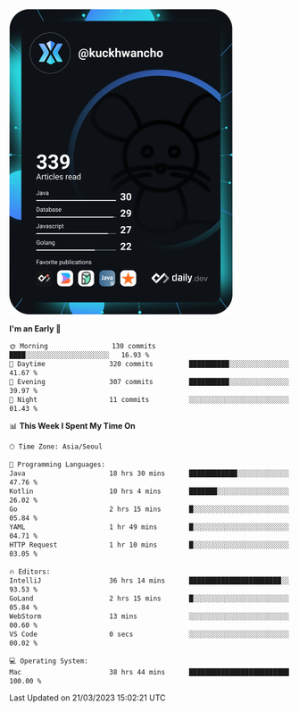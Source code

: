 <a href="https://app.daily.dev/kuckhwancho"><img src="https://github.com/kuckjwi0928/kuckjwi0928/blob/master/devcard.svg" width="400" alt="Kuckjwi Devcard"/></a>

<!--START_SECTION:waka-->
**I'm an Early 🐤** 

```text
🌞 Morning                130 commits         ████░░░░░░░░░░░░░░░░░░░░░   16.93 % 
🌆 Daytime                320 commits         ██████████░░░░░░░░░░░░░░░   41.67 % 
🌃 Evening                307 commits         ██████████░░░░░░░░░░░░░░░   39.97 % 
🌙 Night                  11 commits          ░░░░░░░░░░░░░░░░░░░░░░░░░   01.43 % 
```


📊 **This Week I Spent My Time On** 

```text
🕑︎ Time Zone: Asia/Seoul

💬 Programming Languages: 
Java                     18 hrs 30 mins      ████████████░░░░░░░░░░░░░   47.76 % 
Kotlin                   10 hrs 4 mins       ███████░░░░░░░░░░░░░░░░░░   26.02 % 
Go                       2 hrs 15 mins       █░░░░░░░░░░░░░░░░░░░░░░░░   05.84 % 
YAML                     1 hr 49 mins        █░░░░░░░░░░░░░░░░░░░░░░░░   04.71 % 
HTTP Request             1 hr 10 mins        █░░░░░░░░░░░░░░░░░░░░░░░░   03.05 % 

🔥 Editors: 
IntelliJ                 36 hrs 14 mins      ███████████████████████░░   93.53 % 
GoLand                   2 hrs 15 mins       █░░░░░░░░░░░░░░░░░░░░░░░░   05.84 % 
WebStorm                 13 mins             ░░░░░░░░░░░░░░░░░░░░░░░░░   00.60 % 
VS Code                  0 secs              ░░░░░░░░░░░░░░░░░░░░░░░░░   00.02 % 

💻 Operating System: 
Mac                      38 hrs 44 mins      █████████████████████████   100.00 % 
```


 Last Updated on 21/03/2023 15:02:21 UTC
<!--END_SECTION:waka-->
